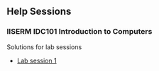 ## Help Sessions

### IISERM IDC101 Introduction to Computers

Solutions for lab sessions
- [Lab session 1](idc101/session-1)
